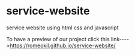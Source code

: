 # service-website
service website using html css and javascript

To have a preview of our project click this link---->https://romeokil.github.io/service-website/
